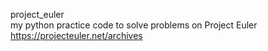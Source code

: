 project_euler  
my python practice code to solve problems on Project Euler  
https://projecteuler.net/archives  
